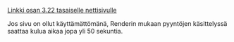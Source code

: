 [Linkki osan 3.22 tasaiselle nettisivulle](https://fullstack-puhelinluettelon-backend.onrender.com/)

Jos sivu on ollut käyttämättömänä, Renderin mukaan pyyntöjen käsittelyssä saattaa kulua aikaa jopa yli 50 sekuntia.